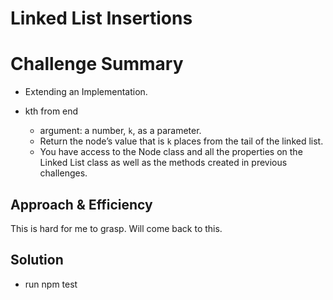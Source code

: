 # Linked List Insertions

# Challenge Summary
- Extending an Implementation. 

- kth from end
  - argument: a number, `k`, as a parameter.
  - Return the node’s value that is `k` places from the tail of the linked list.
  - You have access to the Node class and all the properties on the Linked List class as well as the methods created in previous challenges.

## Approach & Efficiency
This is hard for me to grasp. Will come back to this.

## Solution
- run npm test
